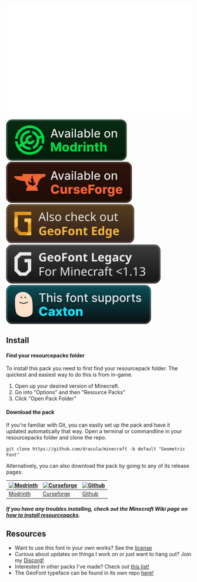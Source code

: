 ![Preview](./images/geofont_preview.gif)
[![Modrinth Badge](./images/modrinth_badge.svg)](https://modrinth.com/resourcepack/geometric-font-2) [![CurseForge Badge](./images/curseforge_badge.svg)](https://curseforge.com/minecraft/texture-packs/geometric-font-2) [![Edge Preview](./images/edge_badge.svg)](https://github.com/xetheon/mc-geometric-font/tree/edge) [![Legacy Preview](./images/legacy_badge.svg)](https://github.com/xetheon/mc-geometric-font/tree/legacy) [![Caxton Badge](./images/caxton_badge.svg)](https://modrinth.com/mod/caxton)

## Install

#### Find your resourcepacks folder

To install this pack you need to first find your resourcepack folder. The quickest and easiest way to do this is from in-game.

1. Open up your desired version of Minecraft.
2. Go into "Options" and then "Resource Packs"
3. Click "Open Pack Folder"

#### Download the pack

If you're familiar with Git, you can easily set up the pack and have it updated automatically that way. Open a terminal or commandline in your resourcepacks folder and clone the repo.

    git clone https://github.com/dracula/minecraft -b default "Geometric Font"

Alternatively, you can also download the pack by going to any of its release pages:

| [![Modrinth](./images/modrinth.png)](https://modrinth.com/resourcepack/geometric-font) | [![Curseforge](./images/curseforge.png)](https://www.curseforge.com/minecraft/texture-packs/geometric-font) | [![Github](./images/github.png)](https://github.com/xetheon/mc-geometric-font/releases) |
| --- | --- | --- |
| [Modrinth](https://modrinth.com/resourcepack/geometric-font-2) | [Curseforge](https://www.curseforge.com/minecraft/texture-packs/geometric-font-2) | [Github](https://github.com/xetheon/mc-geometric-font/releases) |

##### If you have any troubles installing, check out the Minecraft Wiki page on [how to install resourcepacks](https://minecraft.wiki/w/Tutorial:Loading_a_resource_pack).

## Resources

- Want to use this font in your own works? See the [license](https://github.com/Xetheon/mc-geometric-font/blob/main/LICENSE.md)
- Curious about updates on things I work on or just want to hang out? Join my [Discord!](https://discord.gg/3gtNAQgv2G)
- Interested in other packs I've made? Check out [this list!](https://gist.github.com/Xetheon/c3d677e0762658f8d79cf05e2c6e65ff)
- The GeoFont typeface can be found in its own repo [here!](https://github.com/Xetheon/GeoFont)
